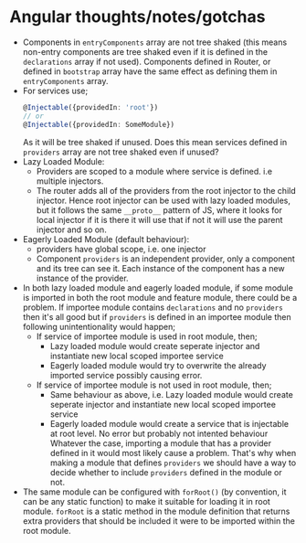 # Angular thoughts/notes/gotchas

* Components in `entryComponents` array are not tree shaked (this means non-entry components are tree shaked even if it is defined in the `declarations` array if not used). Components defined in Router, or defined in `bootstrap` array have the same effect as defining them in `entryComponents` array.  
* For services use;
   ```ts
   @Injectable({providedIn: 'root'})
   // or
   @Injectable({providedIn: SomeModule})
   ```
   As it will be tree shaked if unused.  Does this mean services defined in `providers` array are not tree shaked even if unused?  
* Lazy Loaded Module: 
    * Providers are scoped to a module where service is defined. i.e multiple injectors.
    * The router adds all of the providers from the root injector to the child injector. Hence root injector can be used with lazy loaded modules, but it follows the same `__proto__` pattern of JS, where it looks for local injector if it is there it will use that if not it will use the parent injector and so on. 
* Eagerly Loaded Module (default behaviour):
    * providers have global scope, i.e. one injector  
    * Component `providers` is an independent provider, only a component and its tree can see it. Each instance of the component has a new instance of the provider.    
* In both lazy loaded module and eagerly loaded module, if some module is imported in both the root module and feature module,  there could be a problem. If importee module contains `declarations` and no `providers` then it's all good but if `providers` is defined in an importee module then following unintentionality would happen;     
  * If service of importee module is used in root module, then;    
    * Lazy loaded module would create seperate injector and instantiate new local scoped importee service    
    * Eagerly loaded module would try to overwrite the already imported service possibly causing error.    
  * If service of importee module is not used in root module, then;    
    * Same behaviour as above, i.e. Lazy loaded module would create seperate injector and instantiate new local scoped importee service    
    * Eagerly loaded module would create a service that is injectable at root level. No error but probably not intented behaviour  
     Whatever the case, importing a module that has a provider defined in it would most likely cause a problem. That's why when making a module that defines `providers` we should have a way to decide whether to include `providers` defined in the module or not.  
* The same module can be configured with `forRoot()` (by convention, it can be any static function) to make it suitable for loading it in root module. `forRoot` is a static method in the module definition that returns extra providers that should be included it were to be imported within the root module.
